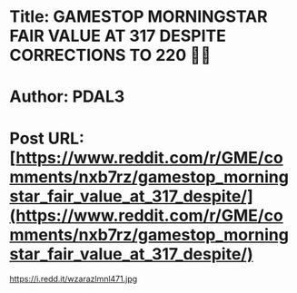 # Title: GAMESTOP MORNINGSTAR FAIR VALUE AT 317 DESPITE CORRECTIONS TO 220 🚀🚀
# Author: PDAL3
# Post URL: [https://www.reddit.com/r/GME/comments/nxb7rz/gamestop_morningstar_fair_value_at_317_despite/](https://www.reddit.com/r/GME/comments/nxb7rz/gamestop_morningstar_fair_value_at_317_despite/)


https://i.redd.it/wzarazlmnl471.jpg
